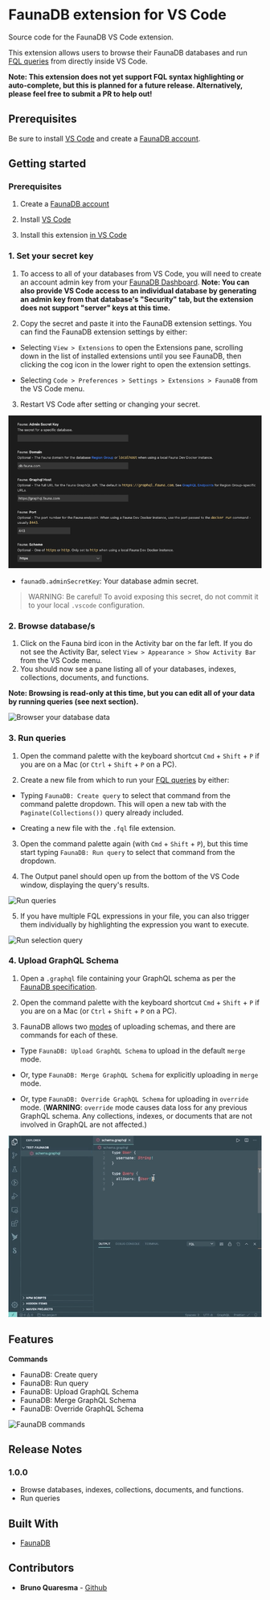 # FaunaDB extension for VS Code

Source code for the FaunaDB VS Code extension.

This extension allows users to browse their FaunaDB databases and run [FQL queries](https://docs.fauna.com/fauna/current/api/fql/) from directly inside VS Code.

**Note: This extension does not yet support FQL syntax highlighting or auto-complete, but this is planned for a future release. Alternatively, please feel free to submit a PR to help out!**

## Prerequisites

Be sure to install [VS Code](https://code.visualstudio.com/Download) and create a [FaunaDB account](https://dashboard.fauna.com/accounts/register).

## Getting started

### Prerequisites

1. Create a [FaunaDB account](https://dashboard.fauna.com/accounts/register)

2. Install [VS Code](https://code.visualstudio.com/Download)

3. Install this extension [in VS Code](https://code.visualstudio.com/docs/editor/extension-gallery)

### 1. Set your secret key

1. To access to all of your databases from VS Code, you will need to create an account admin key from your [FaunaDB Dashboard](https://dashboard.fauna.com/keys). **Note: You can also provide VS Code access to an individual database by generating an admin key from that database's "Security" tab, but the extension does not support "server" keys at this time.**

2. Copy the secret and paste it into the FaunaDB extension settings. You can find the FaunaDB extension settings by either:

- Selecting `View > Extensions` to open the Extensions pane, scrolling down in the list of installed extensions until you see FaunaDB, then clicking the cog icon in the lower right to open the extension settings.

- Selecting `Code > Preferences > Settings > Extensions > FaunaDB` from the VS Code menu.

3. Restart VS Code after setting or changing your secret.

![Extension settings](media/extension-settings.png)

- `faunadb.adminSecretKey`: Your database admin secret.

> WARNING: Be careful! To avoid exposing this secret, do not commit it to your local `.vscode` configuration.

### 2. Browse database/s

1. Click on the Fauna bird icon in the Activity bar on the far left. If you do not see the Activity Bar, select `View > Appearance > Show Activity Bar` from the VS Code menu.
2. You should now see a pane listing all of your databases, indexes, collections, documents, and functions.

**Note: Browsing is read-only at this time, but you can edit all of your data by running queries (see next section).**

![Browser your database data](media/browse-feature.png)

### 3. Run queries

1. Open the command palette with the keyboard shortcut `Cmd` + `Shift` + `P` if you are on a Mac (or `Ctrl` + `Shift` + `P` on a PC).

2. Create a new file from which to run your [FQL queries](https://docs.fauna.com/fauna/current/api/fql/) by either:

- Typing `FaunaDB: Create query` to select that command from the command palette dropdown. This will open a new tab with the `Paginate(Collections())` query already included.

- Creating a new file with the `.fql` file extension.

3. Open the command palette again (with `Cmd` + `Shift` + `P`), but this time start typing `FaunaDB: Run query` to select that command from the dropdown.

4. The Output panel should open up from the bottom of the VS Code window, displaying the query's results.

![Run queries](media/query-feature.gif)

5. If you have multiple FQL expressions in your file, you can also trigger them individually by highlighting the expression you want to execute.

![Run selection query](media/selection-query.gif)

### 4. Upload GraphQL Schema

1. Open a `.graphql` file containing your GraphQL schema as per the [FaunaDB specification](https://docs.fauna.com/fauna/current/api/graphql).

2. Open the command palette with the keyboard shortcut `Cmd` + `Shift` + `P` if you are on a Mac (or `Ctrl` + `Shift` + `P` on a PC).

3. FaunaDB allows two [modes](https://docs.fauna.com/fauna/current/api/graphql/endpoints#modes) of uploading schemas, and there are commands for each of these.

- Type `FaunaDB: Upload GraphQL Schema` to upload in the default `merge` mode.

- Or, type `FaunaDB: Merge GraphQL Schema` for explicitly uploading in `merge` mode.

- Or, type `FaunaDB: Override GraphQL Schema` for uploading in `override` mode. (**WARNING**: `override` mode causes data loss for any previous GraphQL schema. Any collections, indexes, or documents that are not involved in GraphQL are not affected.)

![Upload GraphQL schema](media/upload-schema.gif)

## Features

**Commands**

- FaunaDB: Create query
- FaunaDB: Run query
- FaunaDB: Upload GraphQL Schema
- FaunaDB: Merge GraphQL Schema
- FaunaDB: Override GraphQL Schema

![FaunaDB commands](media/fauna-commands.png)

## Release Notes

### 1.0.0

- Browse databases, indexes, collections, documents, and functions.
- Run queries

## Built With

- [FaunaDB](https://fauna.com/)

## Contributors

- **Bruno Quaresma** - [Github](https://github.com/BrunoQuaresma)
